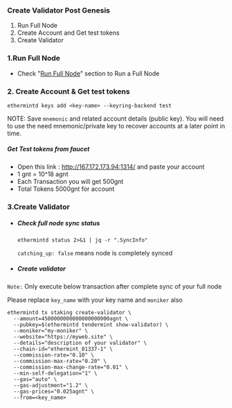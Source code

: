 ### Create Validator Post Genesis

1. Run Full Node
2. Create Account and Get test tokens
3. Create Validator

### 1.Run Full Node

- Check "[Run Full Node](full-node.md)" section to Run a Full Node

### 2. Create Account & Get test tokens

```
ethermintd keys add <key-name> --keyring-backend test
```

NOTE: Save `mnemonic` and related account details (public key). You will need to use the need mnemonic/private key to
recover accounts at a later point in time.

##### Get Test tokens from faucet

- Open this link : http://167.172.173.94:1314/ and paste your account
- 1 gnt = 10^18 agnt
- Each Transaction you will get 500gnt
- Total Tokens 5000gnt for account

### 3.Create Validator

- ##### Check full node sync status

  `ethermintd status 2>&1 | jq -r ".SyncInfo"`

  `catching_up: false` means node is completely synced
- ##### Create validator

`Note:`  Only execute below transaction after complete sync of your full node

Please replace `key_name` with your key name and `moniker` also

```
ethermintd tx staking create-validator \
  --amount=4500000000000000000000agnt \
  --pubkey=$(ethermintd tendermint show-validator) \
  --moniker="my-moniker" \
  --website="https://myweb.site" \
  --details="description of your validator" \
  --chain-id="ethermint_81337-1" \
  --commission-rate="0.10" \
  --commission-max-rate="0.20" \
  --commission-max-change-rate="0.01" \
  --min-self-delegation="1" \
  --gas="auto" \
  --gas-adjustment="1.2" \
  --gas-prices="0.025agnt" \
  --from=<key_name>
```

